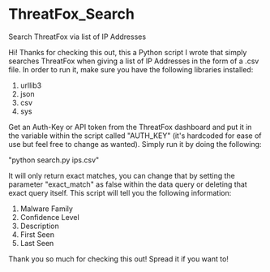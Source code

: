 # ThreatFox_Search
Search ThreatFox via list of IP Addresses

Hi! Thanks for checking this out, this a Python script I wrote that simply searches ThreatFox when giving a list of IP Addresses in the form of a .csv file. 
In order to run it, make sure you have the following libraries installed:

1. urllib3
2. json
3. csv
4. sys

Get an Auth-Key or API token from the ThreatFox dashboard and put it in the variable within the script called "AUTH_KEY" (it's hardcoded for ease of use but feel free to change as wanted).
Simply run it by doing the following:

"python search.py ips.csv"

It will only return exact matches, you can change that by setting the parameter "exact_match" as false within the data query or deleting that exact query itself. This script will tell you the following information:

1. Malware Family
2. Confidence Level
3. Description
4. First Seen
5. Last Seen

Thank you so much for checking this out! Spread it if you want to!
